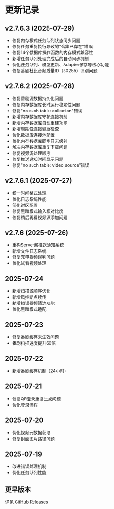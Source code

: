 # 更新记录

## v2.7.6.3 (2025-07-29)
- 修复内存模式任务队列状态同步问题
- 修复任务重复执行导致的"合集已存在"错误
- 修复14个数据库操作函数的内存模式兼容性
- 新增任务队列处理完成后的自动同步机制
- 优化任务队列、模型更新、Adapter保存等核心功能
- 修复番剧杜比音频质量ID（30255）识别问题

## v2.7.6.2 (2025-07-28)
- 修复番剧源数据持久化问题
- 修复内存数据库长时运行稳定性问题
- 修复"no such table: collection"错误
- 新增内存数据库守护连接机制
- 新增内存数据库自动重建功能
- 新增周期性连接健康检查
- 优化数据库连接池配置
- 优化内存数据库同步日志级别
- 解决内存数据库重复下载问题
- 修复视频源处理顺序
- 修复推送通知时间显示问题
- 修复"no such table: video_source"错误

## v2.7.6.1 (2025-07-27)
- 统一时间格式处理
- 优化日志系统性能
- 简化时区配置
- 修复黑暗模式输入框对比度
- 修复稍后再看视频源添加问题

## v2.7.6 (2025-07-26)
- 重构Server酱推送通知系统
- 新增文件日志系统
- 修复充电视频误判问题
- 优化试看视频处理

## 2025-07-24
- 新增扫描源顺序优化
- 新增风控断点续传
- 新增错误视频筛选功能
- 优化黑暗模式适配

## 2025-07-23
- 修复番剧缓存未生效问题
- 番剧扫描速度提升60倍

## 2025-07-22  
- 新增番剧缓存机制（24小时）

## 2025-07-21
- 修复QR登录重复生成问题
- 优化登录流程

## 2025-07-20
- 优化视频元数据获取
- 修复封面图片路径问题

## 2025-07-19
- 改进错误处理机制
- 优化任务队列性能

## 更早版本
详见 [GitHub Releases](https://github.com/qq1582185982/bili-sync-01/releases)
